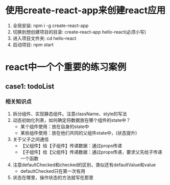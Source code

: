 # 使用create-react-app来创建react应用
1. 全局安装: npm i -g create-react-app
2. 切换到想创建项目的目录: create-react-app hello-react(必须小写)
3. 进入项目文件夹: cd hello-react
4. 启动项目: npm start

# react中一个个重要的练习案例
## case1: todoList
### 相关知识点
1. 拆分组件、实现静态组件。注意className、style的写法
2. 动态初始化列表，如何确定将数据放在哪个组件的state中？
    - 某个组件使用：放在自身的state中
    - 某些组件使用：放在他们共同的父组件state中，(状态提升)
3. 关于父子之间通信
    - 【父组件】给【子组件】传递数据：通过props传递
    - 【子组件】给【父组件】传递数据：通过props传递，要求父先给子传递一个函数
4. 注意defaultChecked和checked的区别，类似还有defaultValue和value
    - defaultChecked只在第一次有用
5. 状态在哪里，操作状态的方法就写在那里

